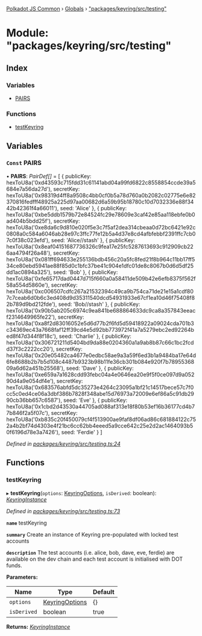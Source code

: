 [Polkadot JS Common](../README.md) › [Globals](../globals.md) › ["packages/keyring/src/testing"](_packages_keyring_src_testing_.md)

# Module: "packages/keyring/src/testing"

## Index

### Variables

* [PAIRS](_packages_keyring_src_testing_.md#const-pairs)

### Functions

* [testKeyring](_packages_keyring_src_testing_.md#testkeyring)

## Variables

### `Const` PAIRS

• **PAIRS**: *PairDef[]* = [
  {
    publicKey: hexToU8a('0xd43593c715fdd31c61141abd04a99fd6822c8558854ccde39a5684e7a56da27d'),
    secretKey: hexToU8a('0x98319d4ff8a9508c4bb0cf0b5a78d760a0b2082c02775e6e82370816fedfff48925a225d97aa00682d6a59b95b18780c10d7032336e88f3442b42361f4a66011'),
    seed: 'Alice'
  },
  {
    publicKey: hexToU8a('0xbe5ddb1579b72e84524fc29e78609e3caf42e85aa118ebfe0b0ad404b5bdd25f'),
    secretKey: hexToU8a('0xe8da6c9d810e020f5e3c7f5af2dea314cbeaa0d72bc6421e92c0808a0c584a6046ab28e97c3ffc77fe12b5a4d37e8cd4afbfebbf2391ffc7cb07c0f38c023efd'),
    seed: 'Alice//stash'
  },
  {
    publicKey: hexToU8a('0x8eaf04151687736326c9fea17e25fc5287613693c912909cb226aa4794f26a48'),
    secretKey: hexToU8a('0x081ff694633e255136bdb456c20a5fc8fed21f8b964c11bb17ff534ce80ebd5941ae88f85d0c1bfc37be41c904e1dfc01de8c8067b0d6d5df25dd1ac0894a325'),
    seed: 'Bob'
  },
  {
    publicKey: hexToU8a('0xfe65717dad0447d715f660a0a58411de509b42e6efb8375f562f58a554d5860e'),
    secretKey: hexToU8a('0xc006507cdfc267a21532394c49ca9b754ca71de21e15a1cdf807c7ceab6d0b6c3ed408d9d35311540dcd54931933e67cf1ea10d46f75408f82b789d9bd212fde'),
    seed: 'Bob//stash'
  },
  {
    publicKey: hexToU8a('0x90b5ab205c6974c9ea841be688864633dc9ca8a357843eeacf2314649965fe22'),
    secretKey: hexToU8a('0xa8f2d83016052e5d6d77b2f6fd5d59418922a09024cda701b3c34369ec43a7668faf12ff39cd4e5d92bb773972f41a7a5279ebc2ed92264bed8f47d344f8f18c'),
    seed: 'Charlie'
  },
  {
    publicKey: hexToU8a('0x306721211d5404bd9da88e0204360a1a9ab8b87c66c1bc2fcdd37f3c2222cc20'),
    secretKey: hexToU8a('0x20e05482ca4677e0edbc58ae9a3a59f6ed3b1a9484ba17e64d6fe8688b2b7b5d108c4487b9323b98b11fe36cb301b084e920f7b7895536809a6d62a451b25568'),
    seed: 'Dave'
  },
  {
    publicKey: hexToU8a('0xe659a7a1628cdd93febc04a4e0646ea20e9f5f0ce097d9a05290d4a9e054df4e'),
    secretKey: hexToU8a('0x683576abfd5dc35273e4264c23095a1bf21c14517bece57c7f0cc5c0ed4ce06a3dbf386b7828f348abe15d76973a72009e6ef86a5c91db2990cb36bb657c6587'),
    seed: 'Eve'
  },
  {
    publicKey: hexToU8a('0x1cbd2d43530a44705ad088af313e18f80b53ef16b36177cd4b77b846f2a5f07c'),
    secretKey: hexToU8a('0xb835c20f450079cf4f513900ae9faf8df06ad86c681884122c752a4b2bf74d4303e4f21bc6cc62bb4eeed5a9cce642c25e2d2ac1464093b50f6196d78e3a7426'),
    seed: 'Ferdie'
  }
]

*Defined in [packages/keyring/src/testing.ts:24](https://github.com/polkadot-js/common/blob/37d1bcb6e/packages/keyring/src/testing.ts#L24)*

## Functions

###  testKeyring

▸ **testKeyring**(`options`: [KeyringOptions](../interfaces/_packages_keyring_src_types_.keyringoptions.md), `isDerived`: boolean): *[KeyringInstance](../interfaces/_packages_keyring_src_types_.keyringinstance.md)*

*Defined in [packages/keyring/src/testing.ts:73](https://github.com/polkadot-js/common/blob/37d1bcb6e/packages/keyring/src/testing.ts#L73)*

**`name`** testKeyring

**`summary`** Create an instance of Keyring pre-populated with locked test accounts

**`description`** The test accounts (i.e. alice, bob, dave, eve, ferdie)
are available on the dev chain and each test account is initialised with DOT funds.

**Parameters:**

Name | Type | Default |
------ | ------ | ------ |
`options` | [KeyringOptions](../interfaces/_packages_keyring_src_types_.keyringoptions.md) | {} |
`isDerived` | boolean | true |

**Returns:** *[KeyringInstance](../interfaces/_packages_keyring_src_types_.keyringinstance.md)*
